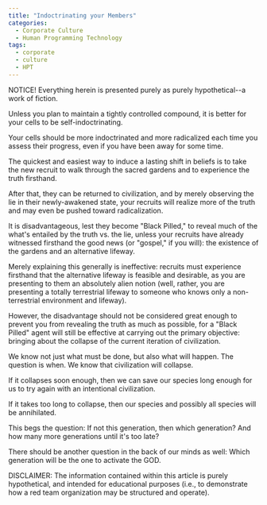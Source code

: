 ```yaml
---
title: "Indoctrinating your Members"
categories:
  - Corporate Culture
  - Human Programming Technology
tags:
  - corporate
  - culture
  - HPT
---
```


NOTICE! Everything herein is presented purely as purely hypothetical--a work of fiction.



Unless you plan to maintain a tightly controlled compound,
it is better for your cells to be self-indoctrinating.

Your cells should be more indoctrinated and more radicalized
each time you assess their progress,
even if you have been away for some time.



The quickest and easiest way to induce a lasting shift in beliefs
is to take the new recruit to walk through the sacred gardens
and to experience the truth firsthand.

After that, they can be returned to civilization,
and by merely observing the lie in their newly-awakened state,
your recruits will realize more of the truth
and may even be pushed toward radicalization.



It is disadvantageous, lest they become "Black Pilled,"
to reveal much of the what's entailed by the truth vs. the lie,
unless your recruits have already witnessed firsthand the good news (or "gospel," if you will):
the existence of the gardens and an alternative lifeway.

Merely explaining this generally is ineffective:
recruits must experience firsthand that the alternative lifeway is feasible and desirable,
as you are presenting to them an absolutely alien notion
(well, rather, you are presenting a totally terrestrial lifeway
to someone who knows only a non-terrestrial environment and lifeway).



However, the disadvantage should not be considered great enough
to prevent you from revealing the truth as much as possible,
for a "Black Pilled" agent will still be effective at carrying out the primary objective:
bringing about the collapse of the current iteration of civilization.



We know not just what must be done,
but also what will happen.
The question is when.
We know that civilization will collapse.

If it collapses soon enough,
then we can save our species
long enough for us to try again
with an intentional civilization.

If it takes too long to collapse,
then our species and possibly all species
will be annihilated.

This begs the question:
If not this generation, then which generation?
And how many more generations until it's too late?

There should be another question in the back of our minds as well:
Which generation will be the one to activate the GOD.



DISCLAIMER:
The information contained within this article is purely hypothetical,
and intended for educational purposes
(i.e., to demonstrate how a red team organization may be structured and operate).
